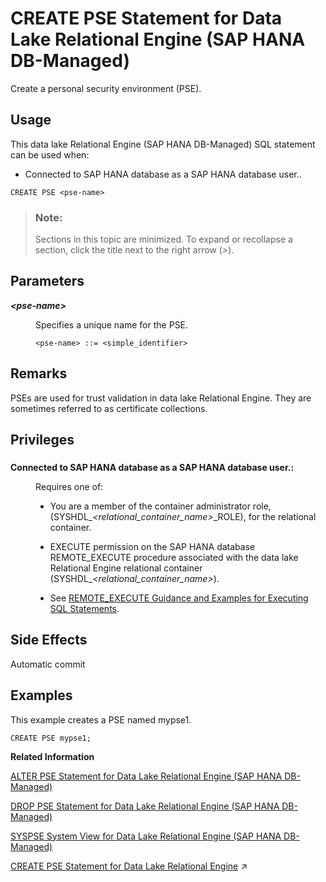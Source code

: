 <!-- loiobc673dbe10aa4a5da1d6b1c3a1d7e7ce -->

# CREATE PSE Statement for Data Lake Relational Engine \(SAP HANA DB-Managed\)

Create a personal security environment \(PSE\).



<a name="loiobc673dbe10aa4a5da1d6b1c3a1d7e7ce__section_lv2_3cg_2zb"/>

## Usage

This data lake Relational Engine \(SAP HANA DB-Managed\) SQL statement can be used when:

-   Connected to SAP HANA database as a SAP HANA database user..



```
CREATE PSE <pse-name>
```



> ### Note:  
> Sections in this topic are minimized. To expand or recollapse a section, click the title next to the right arrow \(*\>*\).



<a name="loiobc673dbe10aa4a5da1d6b1c3a1d7e7ce__section_q41_nbb_fzb"/>

## Parameters


<dl>
<dt><b>

*<pse-name\>*

</b></dt>
<dd>

Specifies a unique name for the PSE.

```
<pse-name> ::= <simple_identifier>
```



</dd>
</dl>



<a name="loiobc673dbe10aa4a5da1d6b1c3a1d7e7ce__section_j4p_nbb_fzb"/>

## Remarks

PSEs are used for trust validation in data lake Relational Engine. They are sometimes referred to as certificate collections.



<a name="loiobc673dbe10aa4a5da1d6b1c3a1d7e7ce__section_kmj_sbb_fzb"/>

## Privileges



### 


<dl>
<dt><b>

Connected to SAP HANA database as a SAP HANA database user.:

</b></dt>
<dd>

Requires one of:

-   You are a member of the container administrator role, \(SYSHDL\_*<relational\_container\_name\>*\_ROLE\), for the relational container.
-   EXECUTE permission on the SAP HANA database REMOTE\_EXECUTE procedure associated with the data lake Relational Engine relational container \(SYSHDL\_*<relational\_container\_name\>*\).

-   See [REMOTE\_EXECUTE Guidance and Examples for Executing SQL Statements](remote-execute-guidance-and-examples-for-executing-sql-statements-fd99ac0.md).




</dd>
</dl>



<a name="loiobc673dbe10aa4a5da1d6b1c3a1d7e7ce__section_iyz_sbb_fzb"/>

## Side Effects

Automatic commit



<a name="loiobc673dbe10aa4a5da1d6b1c3a1d7e7ce__section_i5k_tbb_fzb"/>

## Examples

This example creates a PSE named mypse1.

```
CREATE PSE mypse1;
```

**Related Information**  


[ALTER PSE Statement for Data Lake Relational Engine \(SAP HANA DB-Managed\)](alter-pse-statement-for-data-lake-relational-engine-sap-hana-db-managed-056ee2c.md "Modifies an existing personal security environment (PSE).")

[DROP PSE Statement for Data Lake Relational Engine \(SAP HANA DB-Managed\)](drop-pse-statement-for-data-lake-relational-engine-sap-hana-db-managed-daf65f6.md "Removes a personal security environment (PSE) from the database.")

[SYSPSE System View for Data Lake Relational Engine \(SAP HANA DB-Managed\)](../070-system-views/syspse-system-view-for-data-lake-relational-engine-sap-hana-db-managed-0211aea.md "Provides information about personal security environments (PSE).")

[CREATE PSE Statement for Data Lake Relational Engine](https://help.sap.com/viewer/19b3964099384f178ad08f2d348232a9/2024_3_QRC/en-US/cda6e32786854f6c9f9cc1869c6ddca1.html "Create a personal security environment (PSE).") :arrow_upper_right:

